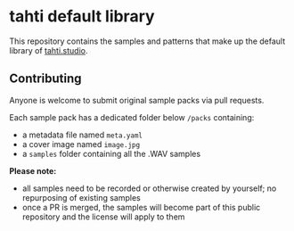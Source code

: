 # tahti default library

This repository contains the samples and patterns that make up the default library of [tahti.studio](https://tahti.studio).

## Contributing

Anyone is welcome to submit original sample packs via pull requests.

Each sample pack has a dedicated folder below `/packs` containing:
- a metadata file named `meta.yaml`
- a cover image named `image.jpg`
- a `samples` folder containing all the .WAV samples

**Please note:**
- all samples need to be recorded or otherwise created by yourself; no repurposing of existing samples
- once a PR is merged, the samples will become part of this public repository and the license will apply to them
